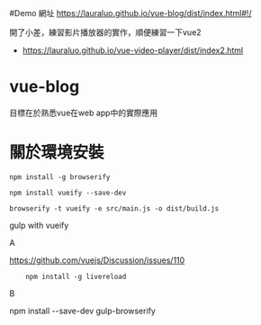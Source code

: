 #Demo 網址
https://lauraluo.github.io/vue-blog/dist/index.html#!/

開了小差，練習影片播放器的實作，順便練習一下vue2
- https://lauraluo.github.io/vue-video-player/dist/index2.html

# vue-blog

目標在於熟悉vue在web app中的實際應用
# 關於環境安裝


```
npm install -g browserify
```



```
npm install vueify --save-dev
```

```
browserify -t vueify -e src/main.js -o dist/build.js
```


gulp with vueify

A


https://github.com/vuejs/Discussion/issues/110

```
	npm install -g livereload
```

B

npm install --save-dev gulp-browserify
